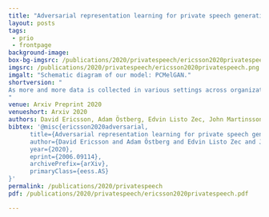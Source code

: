 ```yaml
---
title: "Adversarial representation learning for private speech generation"
layout: posts
tags:
 - prio
 - frontpage
background-image: 
box-bg-imgsrc: /publications/2020/privatespeech/ericsson2020privatespeech-bgbox.png
imgsrc: /publications/2020/privatespeech/ericsson2020privatespeech.png
imgalt: "Schematic diagram of our model: PCMelGAN."
shortversion: "
As more and more data is collected in various settings across organizations, companies, and countries, there has been an increase in the demand of user privacy. Developing privacy preserving methods for data analytics is thus an important area of research. In this work we present a model based on generative adversarial networks (GANs) that learns to obfuscate specific sensitive attributes in speech data. We train a model that learns to hide sensitive information in the data, while preserving the meaning in the utterance. The model is trained in two steps: first to filter sensitive information in the spectrogram domain, and then to generate new and private information independent of the filtered one. The model is based on a U-Net CNN that takes mel-spectrograms as input. A MelGAN is used to invert the spectrograms back to raw audio waveforms. We show that it is possible to hide sensitive information such as gender by generating new data, trained adversarially to maintain utility and realism. 
"
venue: Arxiv Preprint 2020
venueshort: Arxiv 2020
authors: David Ericsson, Adam Östberg, Edvin Listo Zec, John Martinsson, Olof Mogren
bibtex: '@misc{ericsson2020adversarial,
      title={Adversarial representation learning for private speech generation}, 
      author={David Ericsson and Adam Östberg and Edvin Listo Zec and John Martinsson and Olof Mogren},
      year={2020},
      eprint={2006.09114},
      archivePrefix={arXiv},
      primaryClass={eess.AS}
}'
permalink: /publications/2020/privatespeech
pdf: /publications/2020/privatespeech/ericsson2020privatespeech.pdf

---
```

